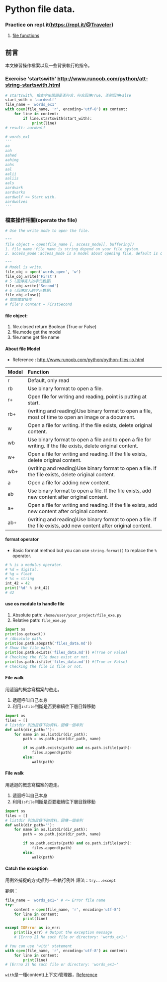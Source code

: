 # Python file data.

### Practice on repl.it(https://repl.it/@Traveler)
1. [file functions](https://repl.it/@Traveler/Openfilefunctions)

## 前言
本文練習操作檔案以及一些背景執行的指令。

### Exercise 'startswith' http://www.runoob.com/python/att-string-startswith.html
```python
# startswith, 檢查字串開頭是否符合，符合回傳True, 否則回傳False
start_with = 'aardwolf'
file_name = 'words_ex1'
with open(file_name, 'r', encoding='utf-8') as content:
    for line in content:
        if line.startswith(start_with):
            print(line)
# result: aardwolf

# words_ex1
'''
aa
aah
aahed
aahing
aahs
aal
aalii
aaliis
aals
aardvark
aardvarks
aardwolf <= Start with.
aardwolves
'''
```

### 檔案操作相關(operate the file)

```python
# Use the write mode to open the file.

"""
file object = open(file_name [, access_mode][, buffering])
1. file_name：file_name is string depend on your file system.
2. access_mode：access_mode is a model about opening file, default is only read.

"""
# Model is write.
file_obj = open('words_open', 'w')
file_obj.write('First')
# 5 (回傳寫入的字元數量)
file_obj.write('Second')
# 6 (回傳寫入的字元數量)
file_obj.close()
# 關閉檔案操作
# file's content = FirstSecond
```

#### file object:
1. file.closed	return Boolean (True or False)
2. file.mode	get the model
3. file.name	get file name
#### About file Model
* Reference : http://www.runoob.com/python/python-files-io.html

Model  | Function  |
-------|:-------- |
r      | Default, only read|
rb     | Use binary format to open a file.|
r+     | Open file for writing and reading, point is putting at start.|
rb+    | (writing and reading)Use binary format to open a file, most of time to open an image or a document.|
w      | Open a file for writing. If the file exists, delete original content.|
wb     | Use binary format to open a file and to open a file for writing. If the file exists, delete original content.|
w+     | Open a file for writing and reading. If the file exists, delete original content.|
wb+    | (writing and reading)Use binary format to open a file. If the file exists, delete original content.|
a      | Open a file for adding new content.|
ab     | Use binary format to open a file. If the file exists, add new content after original content.|
a+     | Open a file for writing and reading. If the file exists, add new content after original content.|
ab+    | (writing and reading)Use binary format to open a file. If the file exists, add new content after original content.|

#### format operator
* Basic format method but you can use `string.format()` to replace the `%` operator.
```python
# % is a modulus operator.
# %d = digital.
# %g = float
# %s = string
int_42 = 42
print('%d' % int_42)
# 42
```

#### use os module to handle file
1. Absolute path: `/home/user/your_project/file_exe.py`
2. Relative path: `file_exe.py`
```python
import os
print(os.getcwd())
# /Absolute path.
print(os.path.abspath('files_data.md'))
# Show the file path.
print(os.path.exists('files_data.md')) #(True or False)
# Checking the file does exist or not.
print(os.path.isfile('files_data.md')) #(True or False)
# Checking the file is file or not.
```

#### File walk
用遞迴的概念寫檔案的遊走。
1. 遞迴呼叫自己本身
2. 利用`isfile`判斷是否要繼續往下層目錄移動
```python
import os
files = []
# listdir 列出目錄下的資料，回傳一個串列
def walk(dir_path=''):
    for name in os.listdir(dir_path):
        path = os.path.join(dir_path, name)

        if os.path.exists(path) and os.path.isfile(path):
            files.append(path)
        else:
            walk(path)
```

#### File walk
用遞迴的概念寫檔案的遊走。
1. 遞迴呼叫自己本身
2. 利用`isfile`判斷是否要繼續往下層目錄移動
```python
import os
files = []
# listdir 列出目錄下的資料，回傳一個串列
def walk(dir_path=''):
    for name in os.listdir(dir_path):
        path = os.path.join(dir_path, name)

        if os.path.exists(path) and os.path.isfile(path):
            files.append(path)
        else:
            walk(path)
```

#### Catch the exception
用例外捕捉的方式抓到一些執行例外
語法：`try...except`

範例：
```python
file_name = 'words_ex1~' # <= Error file name
try:
    content = open(file_name, 'r', encoding='utf-8')
    for line in content:
        print(line)

except IOError as io_err:
    print(io_err) # Output the exception message
    # [Errno 2] No such file or directory: 'words_ex1~'

# You can use 'with' statement
with open(file_name, 'r', encoding='utf-8') as content:
    for line in content:
        print(line)
# [Errno 2] No such file or directory: 'words_ex1~'
```

`with`是一種content(上下文)管理器，[Reference](https://eastlakeside.gitbooks.io/interpy-zh/content/context_managers/)



